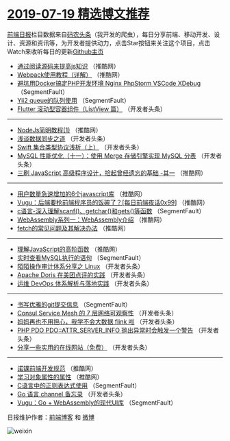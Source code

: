 # [2019-07-19 精选博文推荐](https://toutiao.qdkfweb.cn/date/2019/07/19)

[前端日报](https://qdkfweb.cn/c/news)栏目数据来自[码农头条](https://toutiao.qdkfweb.cn/)（我开发的爬虫），每日分享前端、移动开发、设计、资源和资讯等，为开发者提供动力，点击Star按钮来关注这个项目，点击Watch来收听每日的更新[Github主页](https://github.com/kujian/frontendDaily)
* [通过阅读源码来提高js知识](https://toutiao.qdkfweb.cn/118929.html) （推酷网）
* [Webpack使用教程（详解）](https://toutiao.qdkfweb.cn/118923.html) （推酷网）
* [避坑用Docker搞定PHP开发环境 Nginx PhpStorm VSCode XDebug](https://toutiao.qdkfweb.cn/118947.html) （SegmentFault）
* [Yii2 queue的队列使用](https://toutiao.qdkfweb.cn/118948.html) （SegmentFault）
* [Flutter 滚动型容器组件（ListView 篇）](https://toutiao.qdkfweb.cn/118872.html) （开发者头条）

***
* [NodeJs简明教程(1)](https://toutiao.qdkfweb.cn/118916.html) （推酷网）
* [浅谈数据同步之道](https://toutiao.qdkfweb.cn/118838.html) （开发者头条）
* [Swift 集合类型协议浅析（上）](https://toutiao.qdkfweb.cn/118880.html) （开发者头条）
* [MySQL 性能优化（十一）：使用 Merge 存储引擎实现 MySQL 分表](https://toutiao.qdkfweb.cn/118839.html) （开发者头条）
* [三刷 JavaScript 高级程序设计，拾起曾经遗忘的基础 -其一](https://toutiao.qdkfweb.cn/118886.html) （推酷网）

***
* [用户数量急速增加的6个javascript库](https://toutiao.qdkfweb.cn/118905.html) （推酷网）
* [Vugu：后端要抢前端程序员的饭碗了？[每日前端夜话0x99]](https://toutiao.qdkfweb.cn/118888.html) （推酷网）
* [c语言-深入理解scanf()、getchar()和gets()等函数](https://toutiao.qdkfweb.cn/118946.html) （SegmentFault）
* [WebAssembly系列一：WebAssembly介绍](https://toutiao.qdkfweb.cn/118906.html) （推酷网）
* [fetch的常见问题及其解决办法](https://toutiao.qdkfweb.cn/118930.html) （推酷网）

***
* [理解JavaScript的高阶函数](https://toutiao.qdkfweb.cn/118913.html) （推酷网）
* [实时查看MySQL执行的语句](https://toutiao.qdkfweb.cn/118816.html) （SegmentFault）
* [陌陌操作审计体系分享之 Linux](https://toutiao.qdkfweb.cn/118833.html) （开发者头条）
* [Apache Doris 在美团点评的实践](https://toutiao.qdkfweb.cn/118876.html) （开发者头条）
* [运维 DevOps 体系解析与落地实践](https://toutiao.qdkfweb.cn/118834.html) （开发者头条）

***
* [书写优雅的git提交信息](https://toutiao.qdkfweb.cn/118818.html) （SegmentFault）
* [Consul Service Mesh 的 7 层网络可观察性](https://toutiao.qdkfweb.cn/118878.html) （开发者头条）
* [妈妈再也不用担心，我学不会大数据 flink 啦](https://toutiao.qdkfweb.cn/118836.html) （开发者头条）
* [PHP PDO PDO::ATTR_SERVER_INFO 抛出异常时会触发一个警告](https://toutiao.qdkfweb.cn/118879.html) （开发者头条）
* [分享一些实用的在线网站（免费）](https://toutiao.qdkfweb.cn/118820.html) （开发者头条）

***
* [诺锞前端开发规范](https://toutiao.qdkfweb.cn/118903.html) （推酷网）
* [学习对象属性的属性](https://toutiao.qdkfweb.cn/118885.html) （推酷网）
* [C语言中的正则表达式使用](https://toutiao.qdkfweb.cn/118944.html) （SegmentFault）
* [Go 语言 channel 备忘录](https://toutiao.qdkfweb.cn/118842.html) （开发者头条）
* [Vugu：Go + WebAssembly的现代UI库](https://toutiao.qdkfweb.cn/118945.html) （SegmentFault）

日报维护作者：[前端博客](https://qdkfweb.cn/) 和 [微博](https://qdkfweb.cn/go/weibo)

![weixin](https://user-images.githubusercontent.com/3055447/38468989-651132ac-3b80-11e8-8e6b-15122322a9d7.png)